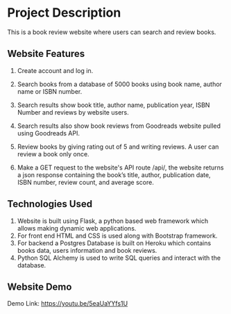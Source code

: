 # Project Description
This is a book review website where users can search and review books.

## Website Features

1. Create account and log in.

2. Search books from a database of 5000 books using book name, author name or ISBN number.

3. Search results show book title, author name, publication year, ISBN Number and reviews by website users.

4. Search results also show book reviews from Goodreads website pulled using Goodreads API.

5. Review books by giving rating out of 5 and writing reviews. A user can review a book only once.

6. Make a GET request to the website's API route /api/<isbn>, the website returns a json response containing the book’s title, author, publication date, ISBN number, review count, and average score.
  
## Technologies Used

1. Website is built using Flask, a python based web framework which allows making dynamic web applications.
2. For front end HTML and CSS is used along with Bootstrap framework.
3. For backend a Postgres Database is built on Heroku which contains books data, users information and book reviews.
4. Python SQL Alchemy is used to write SQL queries and interact with the database.

## Website Demo
Demo Link: https://youtu.be/5eaUaYYfs1U
